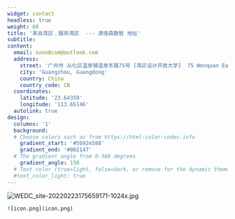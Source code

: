 ```yaml
---
widget: contact
headless: true
weight: 60
title: '来自湾区﹑服务湾区  --- 澳恪森数智 地址'
subtitle: 
content:
  email: oxon8com@outlook.com
  address:
    street: '广州市 从化区温泉镇温泉东路75号 [湾区设计开放大学]  75 Wenquan East Rd, Conghua'
    city: 'Guangzhou, Guangdong'
    country: China
    country_code: CN
  coordinates:
    latitude: '23.64359'
    longitude: '113.65146'
  autolink: true
design:
  columns: '1'
  background:
  # Choose colors such as from https://html-color-codes.info
    gradient_start: '#5b92e588'
    gradient_end: '#002147'
  # The gradient angle from 0-360 degrees
    gradient_angle: 150
  # Text color (true=light, false=dark, or remove for the dynamic theme color).
  #text_color_light: true
---
```


![WEDC_site-20220223175659171-1024x.jpg](WEDC_site-20220223175659171-1024x.jpg)

```{.rounded .mx-auto .d-block .align-middle}
![icon.png](icon.png)

```
